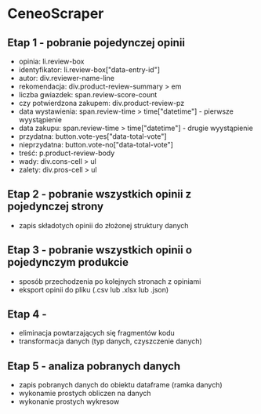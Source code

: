 # CeneoScraper
## Etap 1 - pobranie pojedynczej opinii 
- opinia: li.review-box
- identyfikator: li.review-box["data-entry-id"]
- autor: div.reviewer-name-line
- rekomendacja: div.product-review-summary > em
- liczba gwiazdek: span.review-score-count
- czy potwierdzona zakupem: div.product-review-pz
- data wystawienia: span.review-time > time["datetime"] - pierwsze wyystąpienie
- data zakupu: span.review-time > time["datetime"] - drugie wyystąpienie
- przydatna: button.vote-yes["data-total-vote"]
- nieprzydatna: button.vote-no["data-total-vote"]
- treść: p.product-review-body
- wady: div.cons-cell > ul
- zalety: div.pros-cell > ul
## Etap 2 - pobranie wszystkich opinii z pojedynczej strony
- zapis składotych opinii do złożonej struktury danych
## Etap 3 - pobranie wszystkich opinii o pojedynczym produkcie
- sposób przechodzenia po kolejnych stronach z opiniami
- eksport opinii do pliku (.csv lub .xlsx lub .json) 
## Etap 4 - 
- eliminacja powtarzających się fragmentów kodu
- transformacja danych (typ danych, czyszczenie danych)
## Etap 5 - analiza pobranych danych
- zapis pobranych danych do obiektu dataframe (ramka danych)
- wykonamie prostych obliczen na danych
- wykonanie prostych wykresow
